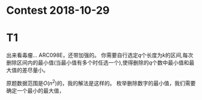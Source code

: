 # $\text{Contest 2018-10-29}$

# T1

出来看毒瘤...
$\text{ARC098E}$，还带加强的。
你需要自行选定$q$个长度为$k$的区间,每次删除区间内的最小值(当最小值有多个时任选一个),使得删除的$q$个数中最小值和最大值的差尽量小。

原题数据范围是$O(n^2)$的，我的解法是这样的。
枚举删除数字的最小值，我们需要确定一个最小的最大值，

<!--stackedit_data:
eyJoaXN0b3J5IjpbMTAxODIzMTIxXX0=
-->